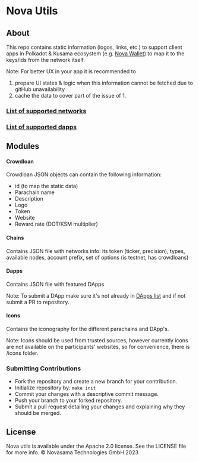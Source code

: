 # Nova Utils

## About
This repo contains static information (logos, links, etc.) to support client apps in Polkadot & Kusama ecosystem (e.g. [Nova Wallet]) to map it to the keys/ids from the network itself.

Note: For better UX in your app it is recommended to
1. prepare UI states & logic when this information cannot be fetched due to gitHub unavailability
2. cache the data to cover part of the issue of 1.

### [List of supported networks](https://github.com/novasamatech/nova-utils/tree/master/chains#supported-networks--assets-data)
### [List of supported dapps](https://github.com/novasamatech/nova-utils/tree/master/dapps#list-of-supported-dapps)

## Modules
#### Crowdloan
Crowdloan JSON objects can contain the following information:
* id (to map the static data)
* Parachain name
* Description
* Logo
* Token
* Website
* Reward rate (DOT/KSM multiplier)

#### Chains
Contains JSON file with networks info: its token (ticker, precision), types, available nodes, account prefix, set of options (is testnet, has crowdloans)

#### Dapps
Contains JSON file with featured DApps

Note: To submit a DApp make sure it's not already in [DApps list](https://github.com/novasamatech/nova-utils/tree/master/dapps#list-of-supported-networks) and if not submit a PR to repository.

#### Icons
Contains the iconography for the different parachains and DApp's.

Note: Icons should be used from trusted sources, however currently icons are not available on the participants' websites, so for convenience, there is /icons folder.

[Nova Wallet]: https://t.me/novawallet

### Submitting Contributions

- Fork the repository and create a new branch for your contribution.
- Initialize repository by: `make init`
- Commit your changes with a descriptive commit message.
- Push your branch to your forked repository.
- Submit a pull request detailing your changes and explaining why they should be merged.

## License
Nova utils is available under the Apache 2.0 license. See the LICENSE file for more info.
© Novasama Technologies GmbH 2023
